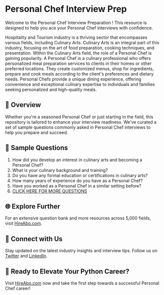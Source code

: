 # Personal Chef Interview Prep

Welcome to the Personal Chef Interview Preparation ! This resource is designed to help you ace your Personal Chef interviews with confidence.

Hospitality and Tourism industry is a thriving sector that encompasses various fields, including Culinary Arts. Culinary Arts is an integral part of this industry, focusing on the art of food preparation, cooking techniques, and presentation. Within the Culinary Arts field, the role of a Personal Chef is gaining popularity. A Personal Chef is a culinary professional who offers personalized meal preparation services to clients in their homes or other preferred locations. They create customized menus, shop for ingredients, prepare and cook meals according to the client's preferences and dietary needs. Personal Chefs provide a unique dining experience, offering convenience and exceptional culinary expertise to individuals and families seeking personalized and high-quality meals.

## 🚀 Overview

Whether you're a seasoned Personal Chef or just starting in the field, this repository is tailored to enhance your interview readiness. We've curated a set of sample questions commonly asked in Personal Chef interviews to help you prepare and succeed.

## 📝 Sample Questions

1. How did you develop an interest in culinary arts and becoming a Personal Chef?
2. What is your culinary background and training?
3. Do you have any formal education or certifications in culinary arts?
4. How many years of experience do you have as a Personal Chef?
5. Have you worked as a Personal Chef in a similar setting before?
6. [CLICK HERE FOR MORE QUESTIONS](https://hireabo.com/job/11_2_12/Personal%20Chef)

## 🌐 Explore Further

For an extensive question bank and more resources across 5,000 fields, visit [HireAbo.com](https://www.hireabo.com).

## 📱 Connect with Us

Stay updated on the latest industry insights and interview tips. Follow us on [Twitter](https://twitter.com/hireabo) and [LinkedIn](https://www.linkedin.com/in/hire-abo-3609972a8/).

## 🚀 Ready to Elevate Your Python Career?

Visit [HireAbo.com](https://www.hireabo.com) now and take the first step towards a successful Personal Chef career!